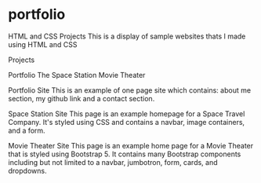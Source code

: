 # portfolio

HTML and CSS Projects
This is a display of sample websites thats I made using HTML and CSS

Projects

Portfolio
The Space Station
Movie Theater

Portfolio Site
This is an example of one page site which contains: about me section, my github link and a contact section.

Space Station Site
This page is an example homepage for a Space Travel Company. It's styled using CSS and contains a navbar, image containers, and a form.

Movie Theater Site
This page is an example home page for a Movie Theater that is styled using Bootstrap 5. It contains many Bootstrap components including but not limited to a navbar, jumbotron, form, cards, and dropdowns.
